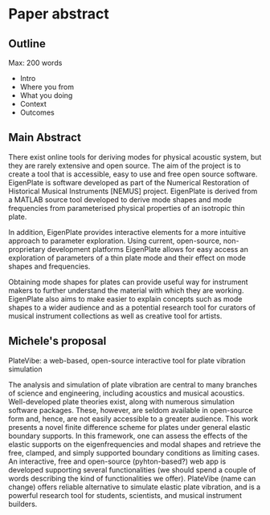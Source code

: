 # Paper abstract

## Outline

Max: 200 words

- Intro
- Where you from
- What you doing
- Context
- Outcomes

## Main Abstract

  There exist online tools for deriving modes for physical acoustic system, but
they are rarely extensive and open source. The aim of the project is to create a
tool that is accessible, easy to use and free open source software. EigenPlate
is software developed as part of the Numerical Restoration of Historical Musical
Instruments [NEMUS] project. EigenPlate is derived from a MATLAB source tool
developed to derive mode shapes and mode frequencies from parameterised physical
properties of an isotropic thin plate.

  In addition, EigenPlate provides interactive elements for a more intuitive
approach to parameter exploration. Using current, open-source, non-proprietary
development platforms EigenPlate allows for easy access an exploration of
parameters of a thin plate mode and their effect on mode shapes and frequencies.

  Obtaining mode shapes for plates can provide useful way for instrument makers
to further understand the material with which they are working. EigenPlate also
aims to make easier to explain concepts such as mode shapes to a wider audience
and as a potential research tool for curators of musical instrument collections
as well as creative tool for artists.

## Michele's proposal

PlateVibe: a web-based, open-source interactive tool for plate vibration simulation

The analysis and simulation of plate vibration are central to many branches of science and engineering,
including acoustics and musical acoustics. Well-developed plate theories exist, along with 
numerous simulation software packages. These, however, are seldom available in open-source form and, hence, 
are not easily accessible to a greater audience. This work presents a novel finite difference scheme
for plates under general elastic boundary supports. In this framework, one can assess the effects of the 
elastic supports on the eigenfrequencies and modal shapes and retrieve the free, clamped, and simply supported 
boundary conditions as limiting cases. 
An interactive, free and open-source (pyhton-based?) web app is developed 
supporting several functionalities (we should spend a couple of words describing the kind of functionalities we offer). 
PlateVibe (name can change) offers reliable alternative to simulate elastic plate vibration, and is a powerful research tool for students, scientists, and musical instrument builders.

